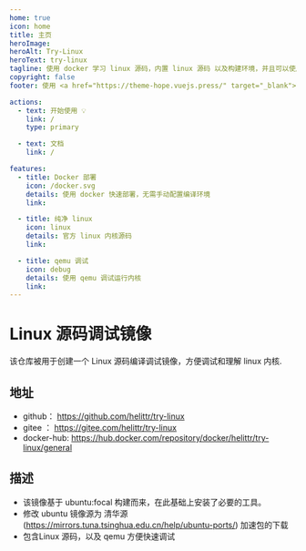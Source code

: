 ```yaml
---
home: true
icon: home
title: 主页
heroImage: 
heroAlt: Try-Linux
heroText: try-linux
tagline: 使用 docker 学习 linux 源码，内置 linux 源码 以及构建环境，并且可以使用 qemu 进行类似硬件级调试。
copyright: false
footer: 使用 <a href="https://theme-hope.vuejs.press/" target="_blank">VuePress Theme Hope</a> 主题 | MIT 协议, 版权所有 © 2023-present holy

actions:
  - text: 开始使用 💡
    link: /
    type: primary

  - text: 文档
    link: /

features:
  - title: Docker 部署
    icon: /docker.svg
    details: 使用 docker 快速部署，无需手动配置编译环境
    link:

  - title: 纯净 linux
    icon: linux
    details: 官方 linux 内核源码 
    link:

  - title: qemu 调试
    icon: debug
    details: 使用 qemu 调试运行内核
    link:
---
```


# Linux 源码调试镜像

该仓库被用于创建一个 Linux 源码编译调试镜像，方便调试和理解 linux 内核. 

## 地址

- github：      https://github.com/helittr/try-linux
- gitee ：      https://gitee.com/helittr/try-linux
- docker-hub:   https://hub.docker.com/repository/docker/helittr/try-linux/general
## 描述

- 该镜像基于 ubuntu:focal 构建而来，在此基础上安装了必要的工具。
- 修改 ubuntu 镜像源为 清华源 (https://mirrors.tuna.tsinghua.edu.cn/help/ubuntu-ports/) 加速包的下载 
- 包含Linux 源码，以及 qemu 方便快速调试

